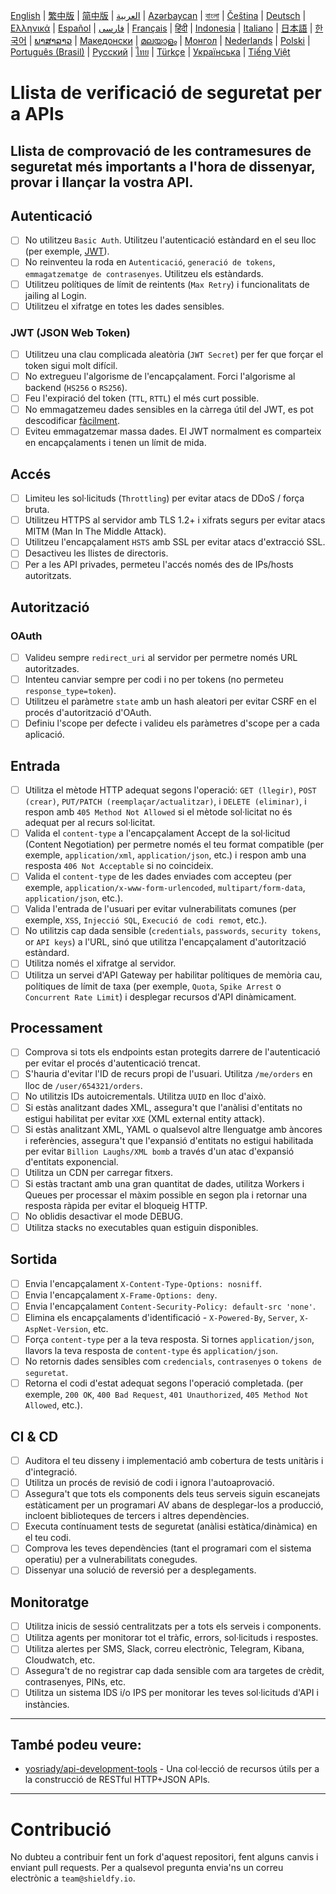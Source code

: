 [English](./README.md) | [繁中版](./README-tw.md) | [简中版](./README-zh.md) | [العربية](./README-ar.md) | [Azərbaycan](./README-az.md) | [বাংলা](./README-bn.md) | [Čeština](./README-cs.md) | [Deutsch](./README-de.md) | [Ελληνικά](./README-el.md) | [Español](./README-es.md) | [فارسی](./README-fa.md) | [Français](./README-fr.md) | [हिंदी](./README-hi.md) | [Indonesia](./README-id.md) | [Italiano](./README-it.md) | [日本語](./README-ja.md) | [한국어](./README-ko.md) | [ພາສາລາວ](./README-lo.md) | [Македонски](./README-mk.md) | [മലയാളം](./README-ml.md) | [Монгол](./README-mn.md) | [Nederlands](./README-nl.md) | [Polski](./README-pl.md) | [Português (Brasil)](./README-pt_BR.md) | [Русский](./README-ru.md) | [ไทย](./README-th.md) | [Türkçe](./README-tr.md) | [Українська](./README-uk.md) | [Tiếng Việt](./README-vi.md)

# Llista de verificació de seguretat per a APIs

Llista de comprovació de les contramesures de seguretat més importants a l'hora de dissenyar, provar i llançar la vostra API.
---

## Autenticació

- [ ] No utilitzeu `Basic Auth`. Utilitzeu l'autenticació estàndard en el seu lloc (per exemple, [JWT](https://jwt.io/)).
- [ ] No reinventeu la roda en `Autenticació`, `generació de tokens`, `emmagatzematge de contrasenyes`. Utilitzeu els estàndards.
- [ ] Utilitzeu polítiques de límit de reintents (`Max Retry`) i funcionalitats de jailing al Login.
- [ ] Utilitzeu el xifratge en totes les dades sensibles.

### JWT (JSON Web Token)

- [ ] Utilitzeu una clau complicada aleatòria (`JWT Secret`) per fer que forçar el token sigui molt difícil.
- [ ] No extregueu l'algorisme de l'encapçalament. Forci l'algorisme al backend (`HS256` o `RS256`).
- [ ] Feu l'expiració del token (`TTL`, `RTTL`) el més curt possible.
- [ ] No emmagatzemeu dades sensibles en la càrrega útil del JWT, es pot descodificar [fàcilment](https://jwt.io/#debugger-io).
- [ ] Eviteu emmagatzemar massa dades. El JWT normalment es comparteix en encapçalaments i tenen un límit de mida.

## Accés

- [ ] Limiteu les sol·licituds (`Throttling`) per evitar atacs de DDoS / força bruta.
- [ ] Utilitzeu HTTPS al servidor amb TLS 1.2+ i xifrats segurs per evitar atacs MITM (Man In The Middle Attack).
- [ ] Utilitzeu l'encapçalament `HSTS` amb SSL per evitar atacs d'extracció SSL.
- [ ] Desactiveu les llistes de directoris.
- [ ] Per a les API privades, permeteu l'accés només des de IPs/hosts autoritzats.

## Autorització

### OAuth

- [ ] Valideu sempre `redirect_uri` al servidor per permetre només URL autoritzades.
- [ ] Intenteu canviar sempre per codi i no per tokens (no permeteu `response_type=token`).
- [ ] Utilitzeu el paràmetre `state` amb un hash aleatori per evitar CSRF en el procés d'autorització d'OAuth.
- [ ] Definiu l'scope per defecte i valideu els paràmetres d'scope per a cada aplicació.

## Entrada

- [ ] Utilitza el mètode HTTP adequat segons l'operació: `GET (llegir)`, `POST (crear)`, `PUT/PATCH (reemplaçar/actualitzar)`, i `DELETE (eliminar)`, i respon amb `405 Method Not Allowed` si el mètode sol·licitat no és adequat per al recurs sol·licitat.
- [ ] Valida el `content-type` a l'encapçalament Accept de la sol·licitud (Content Negotiation) per permetre només el teu format compatible (per exemple, `application/xml`, `application/json`, etc.) i respon amb una resposta `406 Not Acceptable` si no coincideix.
- [ ] Valida el `content-type` de les dades enviades com accepteu (per exemple, `application/x-www-form-urlencoded`, `multipart/form-data`, `application/json`, etc.).
- [ ] Valida l'entrada de l'usuari per evitar vulnerabilitats comunes (per exemple, `XSS`, `Injecció SQL`, `Execució de codi remot`, etc.).
- [ ] No utilitzis cap dada sensible (`credentials`, `passwords`, `security tokens`, or `API keys`) a l'URL, sinó que utilitza l'encapçalament d'autorització estàndard.
- [ ] Utilitza només el xifratge al servidor.
- [ ] Utilitza un servei d'API Gateway per habilitar polítiques de memòria cau, polítiques de límit de taxa (per exemple, `Quota`, `Spike Arrest` o `Concurrent Rate Limit`) i desplegar recursos d'API dinàmicament.

## Processament

- [ ] Comprova si tots els endpoints estan protegits darrere de l'autenticació per evitar el procés d'autenticació trencat.
- [ ] S'hauria d'evitar l'ID de recurs propi de l'usuari. Utilitza `/me/orders` en lloc de `/user/654321/orders`.
- [ ] No utilitzis IDs autoicrementals. Utilitza `UUID` en lloc d'això.
- [ ] Si estàs analitzant dades XML, assegura't que l'anàlisi d'entitats no estigui habilitat per evitar `XXE` (XML external entity attack).
- [ ] Si estàs analitzant XML, YAML o qualsevol altre llenguatge amb àncores i referències, assegura't que l'expansió d'entitats no estigui habilitada per evitar `Billion Laughs/XML bomb` a través d'un atac d'expansió d'entitats exponencial.
- [ ] Utilitza un CDN per carregar fitxers.
- [ ] Si estàs tractant amb una gran quantitat de dades, utilitza Workers i Queues per processar el màxim possible en segon pla i retornar una resposta ràpida per evitar el bloqueig HTTP.
- [ ] No oblidis desactivar el mode DEBUG.
- [ ] Utilitza stacks no executables quan estiguin disponibles.

## Sortida

- [ ] Envia l'encapçalament `X-Content-Type-Options: nosniff`.
- [ ] Envia l'encapçalament `X-Frame-Options: deny`.
- [ ] Envia l'encapçalament `Content-Security-Policy: default-src 'none'`.
- [ ] Elimina els encapçalaments d'identificació - `X-Powered-By`, `Server`, `X-AspNet-Version`, etc.
- [ ] Força `content-type` per a la teva resposta. Si tornes `application/json`, llavors la teva resposta de `content-type` és `application/json`.
- [ ] No retornis dades sensibles com `credencials`, `contrasenyes` o `tokens de seguretat`.
- [ ] Retorna el codi d'estat adequat segons l'operació completada. (per exemple, `200 OK`, `400 Bad Request`, `401 Unauthorized`, `405 Method Not Allowed`, etc.).

## CI & CD

- [ ] Auditora el teu disseny i implementació amb cobertura de tests unitàris i d'integració.
- [ ] Utilitza un procés de revisió de codi i ignora l'autoaprovació.
- [ ] Assegura't que tots els components dels teus serveis siguin escanejats estàticament per un programari AV abans de desplegar-los a producció, incloent biblioteques de tercers i altres dependències.
- [ ] Executa contínuament tests de seguretat (anàlisi estàtica/dinàmica) en el teu codi.
- [ ] Comprova les teves dependències (tant el programari com el sistema operatiu) per a vulnerabilitats conegudes.
- [ ] Dissenyar una solució de reversió per a desplegaments.

## Monitoratge

- [ ] Utilitza inicis de sessió centralitzats per a tots els serveis i components.
- [ ] Utilitza agents per monitorar tot el tràfic, errors, sol·licituds i respostes.
- [ ] Utilitza alertes per SMS, Slack, correu electrònic, Telegram, Kibana, Cloudwatch, etc.
- [ ] Assegura't de no registrar cap dada sensible com ara targetes de crèdit, contrasenyes, PINs, etc.
- [ ] Utilitza un sistema IDS i/o IPS per monitorar les teves sol·licituds d'API i instàncies.

---

## També podeu veure:

- [yosriady/api-development-tools](https://github.com/yosriady/api-development-tools) - Una col·lecció de recursos útils per a la construcció de RESTful HTTP+JSON APIs.

---

# Contribució

No dubteu a contribuir fent un fork d'aquest repositori, fent alguns canvis i enviant pull requests. Per a qualsevol pregunta envia'ns un correu electrònic a `team@shieldfy.io`.